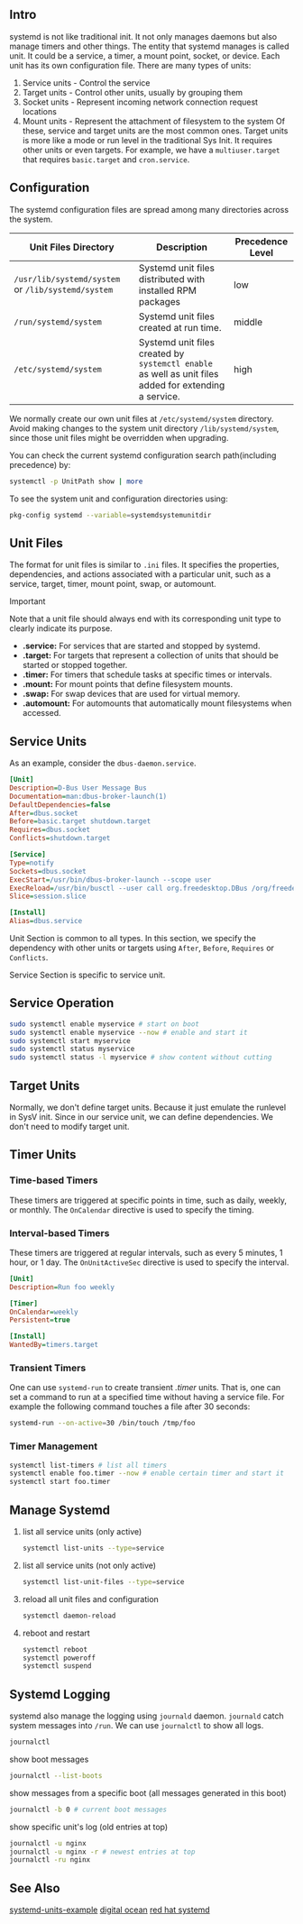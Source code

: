 ## Intro

systemd is not like traditional init. It not only manages daemons but also manage timers and other things.
The entity that systemd manages is called unit. It could be a service, a timer, a mount point, socket, or device. Each unit has its own configuration file. There are many types of units:

1. Service units - Control the service
2. Target units - Control other units, usually by grouping them
3. Socket units - Represent incoming network connection request locations
4. Mount units - Represent the attachment of filesystem to the system
Of these, service and target units are the most common ones. Target units is more like a mode or run level in the traditional Sys Init. It requires other units or even targets. For example, we have a `multiuser.target` that requires `basic.target` and `cron.service`.

## Configuration
The systemd configuration files are spread among many directories across the system.

| Unit Files Directory                               | Description                                                                                           | Precedence Level |
| -------------------------------------------------- | ----------------------------------------------------------------------------------------------------- | ---------------- |
| `/usr/lib/systemd/system` or `/lib/systemd/system` | Systemd unit files distributed with installed RPM packages                                            | low              |
| `/run/systemd/system`                              | Systemd unit files created at run time.                                                               | middle           |
| `/etc/systemd/system`                              | Systemd unit files created by `systemctl enable` as well as unit files added for extending a service. | high             |
We normally create our own unit files at `/etc/systemd/system` directory. Avoid making changes to the system unit directory `/lib/systemd/system`, since those unit files might be overridden when upgrading.

You can check the current systemd configuration search path(including precedence) by:
```bash
systemctl -p UnitPath show | more
```
To see the system unit and configuration directories using:
```bash
pkg-config systemd --variable=systemdsystemunitdir
```

## Unit Files
The format for unit files is similar to `.ini` files. It specifies the properties, dependencies, and actions associated with a particular unit, such as a service, target, timer, mount point, swap, or automount. 

> [!important]
>
> Note that a unit file should always end with its corresponding unit type to clearly indicate its purpose. 
>
> * **.service:** For services that are started and stopped by systemd.
> * **.target:** For targets that represent a collection of units that should be started or stopped together.
> * **.timer:** For timers that schedule tasks at specific times or intervals.
> * **.mount:** For mount points that define filesystem mounts.
> * **.swap:** For swap devices that are used for virtual memory.
> * **.automount:** For automounts that automatically mount filesystems when accessed.

## Service Units

As an example, consider the `dbus-daemon.service`.

```ini
[Unit]
Description=D-Bus User Message Bus
Documentation=man:dbus-broker-launch(1)
DefaultDependencies=false
After=dbus.socket
Before=basic.target shutdown.target
Requires=dbus.socket
Conflicts=shutdown.target

[Service]
Type=notify
Sockets=dbus.socket
ExecStart=/usr/bin/dbus-broker-launch --scope user
ExecReload=/usr/bin/busctl --user call org.freedesktop.DBus /org/freedesktop/DBus org.freedesktop.DBus ReloadConfig
Slice=session.slice

[Install]
Alias=dbus.service
```
Unit Section is common to all types. In this section, we specify the dependency with other units or targets using `After`, `Before`, `Requires` or `Conflicts`.

Service Section is specific to service unit.

## Service Operation

```bash
sudo systemctl enable myservice # start on boot
sudo systemctl enable myservice --now # enable and start it
sudo systemctl start myservice
sudo systemctl status myservice
sudo systemctl status -l myservice # show content without cutting
```

## Target Units

Normally, we don't define target units. Because it just emulate the runlevel in SysV init. Since in our service unit, we can define dependencies. We don't need to modify target unit.

## Timer Units

### Time-based Timers

 These timers are triggered at specific points in time, such as daily, weekly, or monthly. The `OnCalendar` directive is used to specify the timing.

### Interval-based Timers

These timers are triggered at regular intervals, such as every 5 minutes, 1 hour, or 1 day. The `OnUnitActiveSec` directive is used to specify the interval.
```ini
[Unit]
Description=Run foo weekly

[Timer]
OnCalendar=weekly
Persistent=true

[Install]
WantedBy=timers.target
```

### Transient Timers
One can use `systemd-run` to create transient _.timer_ units. That is, one can set a command to run at a specified time without having a service file. For example the following command touches a file after 30 seconds:
```bash
systemd-run --on-active=30 /bin/touch /tmp/foo
```

### Timer Management
```bash
systemctl list-timers # list all timers
systemctl enable foo.timer --now # enable certain timer and start it
systemctl start foo.timer
```

## Manage Systemd

1. list all service units (only active)
   ```bash
   systemctl list-units --type=service
   ```

2. list all service units (not only active)
   ```bash
   systemctl list-unit-files --type=service
   ```

3. reload all unit files and configuration
   ```bash
   systemctl daemon-reload
   ```

4. reboot and restart
   ```bash
   systemctl reboot
   systemctl poweroff
   systemctl suspend
   ```

## Systemd Logging

systemd also manage the logging using `journald` daemon. `journald` catch system messages into `/run`. We can use `journalctl` to show all logs.

```bash
journalctl
```

show boot messages

```bash
journalctl --list-boots
```

show messages from a specific boot (all messages generated in this boot)
```bash
journalctl -b 0 # current boot messages
```

show specific unit's log (old entries at top)

```bash
journalctl -u nginx
journalctl -u nginx -r # newest entries at top
journalctl -ru nginx
```

## See Also
[systemd-units-example](systemd-units-example.md)
[digital ocean](https://www.digitalocean.com/community/tutorials/understanding-systemd-units-and-unit-files)
[red hat systemd](https://docs.redhat.com/en/documentation/red_hat_enterprise_linux/9/html/using_systemd_unit_files_to_customize_and_optimize_your_system/assembly_working-with-systemd-unit-files_working-with-systemd#con_unit-file-structure_assembly_working-with-systemd-unit-files)
